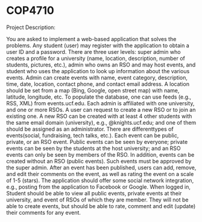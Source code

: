 # COP4710
Project Description:

You are asked to implement a web-based application that solves the problems. Any student
(user) may register with the application to obtain a user ID and a password. There are three
user levels: super admin who creates a profile for a university (name, location, description,
number of students, pictures, etc.), admin who owns an RSO and may host events, and student
who uses the application to look up information about the various events.
Admin can create events with name, event category, description, time, date, location, contact
phone, and contact email address. A location should be set from a map (Bing, Google, open
street map) with name, latitude, longitude, etc. To populate the database, one can use feeds
(e.g., RSS, XML) from events.ucf.edu. Each admin is affiliated with one university, and one or
more RSOs. A user can request to create a new RSO or to join an existing one. A new RSO can
be created with at least 4 other students with the same email domain (university), e.g.,
@knights.ucf.edu; and one of them should be assigned as an administrator.
There are differenttypes of events(social, fundraising, tech talks, etc.). Each event can be public,
private, or an RSO event. Public events can be seen by everyone; private events can be seen by
the students at the host university; and an RSO events can only be seen by members of the RSO.
In addition, events can be created without an RSO (public events). Such events must be
approved by the super admin. After an event has been published, users can add, remove, and
edit their comments on the event, as well as rating the event on a scale of 1-5 (stars). The
application should offer some social network integration, e.g., posting from the application to
Facebook or Google.
When logged in, Student should be able to view all public events, private events at their
university, and event of RSOs of which they are member. They will not be able to create
events, but should be able to rate, comment and edit (update) their comments for any
event.

